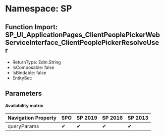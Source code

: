 # Namespace: SP

## Function Import: SP_UI_ApplicationPages_ClientPeoplePickerWebServiceInterface_ClientPeoplePickerResolveUser

- ReturnType: Edm.String
- IsComposable: false
- IsBindable: false
- EntitySet: 

## Parameters

**Availability matrix**

Navigation Property | SPO | SP 2019 | SP 2016 | SP 2013
----------|-----|---------|---------|--------
queryParams | ✔ | ✔ | ✔ | ✔
